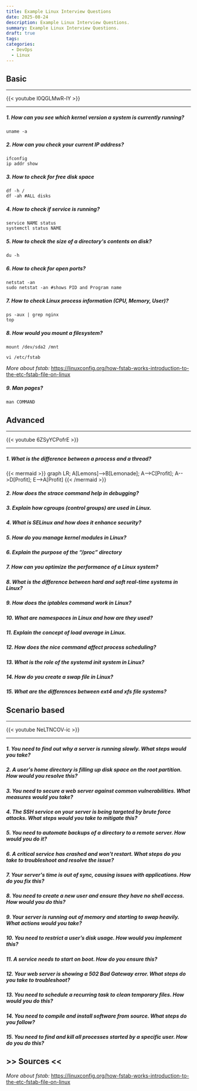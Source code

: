 ```yaml
---
title: Example Linux Interview Questions
date: 2025-08-24
description: Example Linux Interview Questions.
summary: Example Linux Interview Questions.
draft: true
tags:
categories:
  - DevOps
  - Linux
---
```

## Basic

---

{{< youtube l0QGLMwR-lY >}}

---
##### 1. How can you see which kernel version a system is currently running?

```
uname -a
```

##### 2. How can you check your current IP address?

```
ifconfig
ip addr show
```


##### 3. How to check for free disk space

```
df -h /
df -ah #ALL disks
```

##### 4. How to check if service is running?

```
service NAME status
systemctl status NAME
```

##### 5. How to check the size of a directory's contents on disk?

```
du -h
```

##### 6. How to check for open ports?

```
netstat -an
sudo netstat -an #shows PID and Program name
```

##### 7. How to check Linux process information (CPU, Memory, User)?

```
ps -aux | grep nginx
top
```

##### 8. How would you mount a filesystem?

```
mount /dev/sda2 /mnt
```

```
vi /etc/fstab
```

_More about fstab:_ https://linuxconfig.org/how-fstab-works-introduction-to-the-etc-fstab-file-on-linux
##### 9. Man pages?

```
man COMMAND
```
## Advanced

---

{{< youtube 6ZSyYCPofrE >}}

---
##### 1. What is the difference between a process and a thread?

{{< mermaid >}}
graph LR;
A[Lemons]-->B[Lemonade];
A-->C[Profit];
A-->D[Profit];
E-->A[Profit]
{{< /mermaid >}}
##### 2. How does the strace command help in debugging?
##### 3. Explain how cgroups (control groups) are used in Linux.
##### 4. What is SELinux and how does it enhance security?
##### 5. How do you manage kernel modules in Linux?
##### 6. Explain the purpose of the “/proc” directory
##### 7. How can you optimize the performance of a Linux system?
##### 8. What is the difference between hard and soft real-time systems in Linux?
##### 9. How does the iptables command work in Linux?
##### 10. What are namespaces in Linux and how are they used?
##### 11. Explain the concept of load average in Linux.
##### 12. How does the nice command affect process scheduling?
##### 13. What is the role of the systemd init system in Linux?
##### 14. How do you create a swap file in Linux?
##### 15. What are the differences between ext4 and xfs file systems?

## Scenario based

---

{{< youtube NeLTNCOV-ic >}}

---

##### 1. You need to find out why a server is running slowly. What steps would you take? 
##### 2. A user's home directory is filling up disk space on the root partition. How would you resolve this?
##### 3. You need to secure a web server against common vulnerabilities. What measures would you take?
##### 4. The SSH service on your server is being targeted by brute force attacks. What steps would you take to mitigate this?
##### 5. You need to automate backups of a directory to a remote server. How would you do it?
##### 6. A critical service has crashed and won't restart. What steps do you take to troubleshoot and resolve the issue?
##### 7. Your server's time is out of sync, causing issues with applications. How do you fix this?
##### 8. You need to create a new user and ensure they have no shell access. How would you do this?
##### 9. Your server is running out of memory and starting to swap heavily. What actions would you take?
##### 10. You need to restrict a user’s disk usage. How would you implement this?
##### 11. A service needs to start on boot. How do you ensure this?
##### 12. Your web server is showing a 502 Bad Gateway error. What steps do you take to troubleshoot?
##### 13. You need to schedule a recurring task to clean temporary files. How would you do this?
##### 14. You need to compile and install software from source. What steps do you follow?
##### 15. You need to find and kill all processes started by a specific user. How do you do this?
## >> Sources <<

_More about fstab:_ https://linuxconfig.org/how-fstab-works-introduction-to-the-etc-fstab-file-on-linux